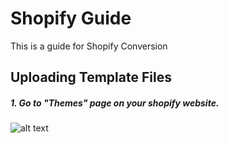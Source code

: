 # Shopify Guide
This is a guide for Shopify Conversion


## Uploading Template Files

##### 1. Go to "Themes" page on your shopify website.
![alt text](https://github.com/prospkarl/shopifytemplate/images/themes-page.png)